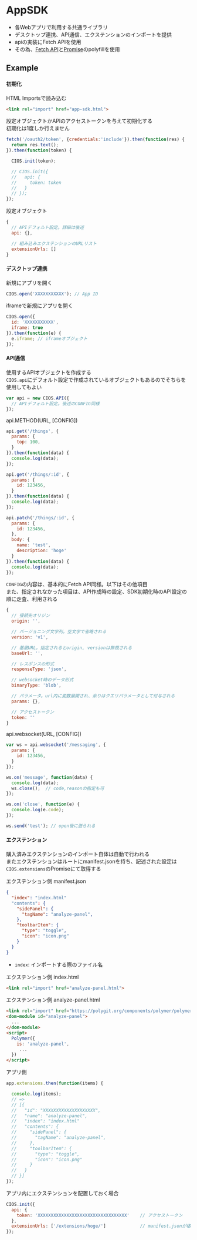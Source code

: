 # AppSDK

- 各Webアプリで利用する共通ライブラリ
- デスクトップ連携、API通信、エクステンションのインポートを提供
- apiの実装にFetch APIを使用
- その為、[Fetch API](https://github.com/github/fetch)と[Promise](https://github.com/jakearchibald/es6-promise)のpolyfillを使用

## Example

#### 初期化

HTML Importsで読み込む

```html
<link rel="import" href="app-sdk.html">
```

設定オブジェクトかAPIのアクセストークンを与えて初期化する  
初期化は1度しか行えません

```js
fetch('/oauth2/token', {credentials:'include'}).then(function(res) {
  return res.text();
}).then(function(token) {

  CIOS.init(token);

  // CIOS.init({
  //   api: {
  //     token: token
  //   }
  // });
});
```

設定オブジェクト

```js
{
  // APIデフォルト設定。詳細は後述
  api: {},

  // 組み込みエクステンションのURLリスト
  extensionUrls: []
}
```

#### デスクトップ連携

新規にアプリを開く

```js
CIOS.open('XXXXXXXXXXX'); // App ID
```

iframeで新規にアプリを開く

```js
CIOS.open({
  id: 'XXXXXXXXXXX',
  iframe: true
}).then(function(e) {
  e.iframe; // iframeオブジェクト
});
```

#### API通信

使用するAPIオブジェクトを作成する  
`CIOS.api`にデフォルト設定で作成されているオブジェクトもあるのでそちらを使用してもよい

```js
var api = new CIOS.API({
  // APIデフォルト設定。後述のCONFIG同様
});
```

api.METHOD(URL, [CONFIG])

```js
api.get('/things', {
  params: {
    top: 100,
  }
}).then(function(data) {
  console.log(data);
});

api.get('/things/:id', {
  params: {
    id: 123456,
  }
}).then(function(data) {
  console.log(data);
});

api.patch('/things/:id', {
  params: {
    id: 123456,
  },
  body: {
    name: 'test',
    description: 'hoge'
  }
}).then(function(data) {
  console.log(data);
});
```

`CONFIG`の内容は、基本的にFetch API同様。以下はその他項目  
また、指定されなかった項目は、API作成時の設定、SDK初期化時のAPI設定の順に走査、利用される

```js
{
  // 接続先オリジン
  origin: '',

  // バージョニング文字列。空文字で省略される
  version: 'v1',

  // 基底URL。指定されるとorigin, versionは無視される
  baseUrl: '',

  // レスポンスの形式
  responseType: 'json',

  // websocket時のデータ形式
  binaryType: 'blob',

  // パラメータ。url内に変数展開され、余りはクエリパラメータとして付与される
  params: {},

  // アクセストークン
  token: ''
}
```

api.websocket(URL, [CONFIG])

```js
var ws = api.websocket('/messaging', {
  params: {
    id: 123456,
  }
});

ws.on('message', function(data) {
  console.log(data);
  ws.close();  // code,reasonの指定も可
});

ws.on('close', function(e) {
  console.log(e.code);
});

ws.send('test'); // open後に送られる

```



#### エクステンション

購入済みエクステンションのインポート自体は自動で行われる  
またエクステンションはルートにmanifest.jsonを持ち、記述された設定は`CIOS.extensions`のPromiseにて取得する

エクステンション側 manifest.json

```json
{
  "index": "index.html"
  "contents": {
    "sidePanel": {
      "tagName": "analyze-panel",
    },
    "toolbarItem": {
      "type": "toggle",
      "icon": "icon.png"
    }
  }
}
```

- `index`: インポートする際のファイル名

エクステンション側 index.html

```html
<link rel="import" href="analyze-panel.html">
```

エクステンション側 analyze-panel.html

```html
<link rel="import" href="https://polygit.org/components/polymer/polymer.html">
<dom-module id="analyze-panel">
  ...
</dom-module>
<script>
  Polymer({
    is: 'analyze-panel',
     ...
  })
</script>
```

アプリ側

```js
app.extensions.then(function(items) {

  console.log(items);
  // =>
  // [{
  //   "id": "XXXXXXXXXXXXXXXXXXXX",
  //   "name": "analyze-panel",
  //   "index": "index.html"
  //   "contents": {
  //     "sidePanel": {
  //       "tagName": "analyze-panel",
  //     },
  //     "toolbarItem": {
  //       "type": "toggle",
  //       "icon": "icon.png"
  //     }
  //   }
  // }]
});

```

アプリ内にエクステンションを配置しておく場合

```js
CIOS.init({
  api: {
    token: 'XXXXXXXXXXXXXXXXXXXXXXXXXXXXXXXXXX'    // アクセストークン
  },
  extensionUrls: ['/extensions/hoge/']             // manifest.jsonが格納されているURL
});
```
